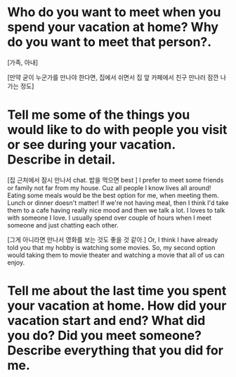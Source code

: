 # Who do you want to meet when you spend your vacation at home? Why do you want to meet that person?.

[가족, 아내]


[만약 굳이 누군가를 만나야 한다면, 집에서 쉬면서 집 앞 카페에서 친구 만나러 잠깐 나가는 정도]


# Tell me some of the things you would like to do with people you visit or see during your vacation. Describe in detail.

[집 근처에서 잠시 만나서 chat. 밥을 먹으면 best ]
I prefer to meet some friends or family not far from my house. Cuz all people I know lives all around!
Eating some meals would be the best option for me, when meeting them. Lunch or dinner doesn't matter!
If we're not having meal, then I think I'd take them to a cafe having really nice mood and then we talk a lot.
I loves to talk with someone I love. I usually spend over couple of hours when I meet someone and just chatting each other.

[그게 아니라면 만나서 영화를 보는 것도 좋을 것 같아.]
Or, I think I have already told you that my hobby is watching some movies.
So, my second option would taking them to movie theater and watching a movie that all of us can enjoy.


# Tell me about the last time you spent your vacation at home. How did your vacation start and end? What did you do? Did you meet someone? Describe everything that you did for me.